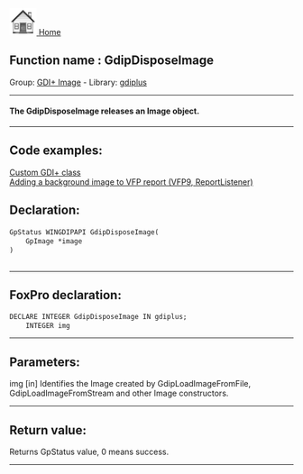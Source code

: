 [<img src="../../images/home.png"> Home ](https://github.com/VFPX/Win32API)  

## Function name : GdipDisposeImage
Group: [GDI+ Image](../../functions_group.md#GDIplus_Image)  -  Library: [gdiplus](../../Libraries.md#gdiplus)  
***  


#### The GdipDisposeImage releases an Image object.
***  


## Code examples:
[Custom GDI+ class](../../samples/sample_450.md)  
[Adding a background image to VFP report (VFP9, ReportListener)](../../samples/sample_562.md)  

## Declaration:
```foxpro  
GpStatus WINGDIPAPI GdipDisposeImage(
	GpImage *image
)
  
```  
***  


## FoxPro declaration:
```foxpro  
DECLARE INTEGER GdipDisposeImage IN gdiplus;
	INTEGER img  
```  
***  


## Parameters:
img
[in]  Identifies the Image created by GdipLoadImageFromFile, GdipLoadImageFromStream and other Image constructors.  
***  


## Return value:
Returns GpStatus value, 0 means success.  
***  

